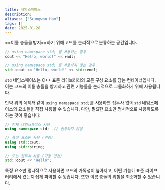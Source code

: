 ```yaml
---
title: 네임스페이스
description: 
aliases: ["Seungwoo Ham"] 
tags: []
date: 2025-01-28
---
```

==이름 충돌을 방지==하기 위해 코드를 논리적으로 분류하는 공간입니다.

```cpp
// using namespace std; 를 사용하는 경우 
cout << "Hello, world!" << endl; 

// using namespace std; 를 사용하지 않는 경우 
std::cout << "Hello, world!" << std::endl;
```

`std` 네임스페이스는 C++ 표준 라이브러리의 모든 구성 요소를 담는 컨테이너입니다. 이는 코드의 이름 충돌을 방지하고 관련 기능들을 논리적으로 그룹화하기 위해 사용됩니다.

만약 위의 예제와 같이 `using namespace std;`를 사용하면 접두사 없이 `std` 네임스페이스의 요소들을 직접 사용할 수 있습니다. 다만, 필요한 요소만 명시적으로 사용하도록 하는 것이 좋습니다:

```cpp
// 전체 네임스페이스 사용
using namespace std;  // 권장하지 않음

// 특정 요소만 사용 (권장)
using std::cout;
using std::string;

// 또는 접두사 사용 (가장 안전)
std::cout << "Hello";
```

특정 요소만 명시적으로 사용하면 코드의 가독성이 높아지고, 어떤 기능이 표준 라이브러리에서 왔는지 쉽게 파악할 수 있습니다. 또한 이름 충돌의 위험을 최소화할 수 있습니다.